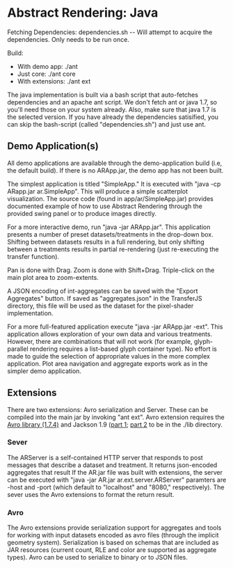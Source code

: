 Abstract Rendering: Java
======================

Fetching Dependencies:
dependencies.sh  -- Will attempt to acquire the dependencies. Only needs to be run once.

Build:
* With demo app: ./ant
* Just core: ./ant core
* With extensions: ./ant ext

The java implementation is built via a bash script that auto-fetches dependencies
and an apache ant script. We don't fetch ant or java 1.7, so you'll need those on your system
already.  Also, make sure that java 1.7 is the selected version.  If you have already
the dependencies satisified, you can skip the bash-script (called "dependencies.sh") and
just use ant. 



Demo Application(s)
-----------------

All demo applications are available through the demo-application build (i.e, the default build).
If there is no ARApp.jar, the demo app has not been built.


The simplest application is titled "SimpleApp." It is executed with
"java -cp ARapp.jar ar.SimpleApp".  This will produce a simple scatterplot visualization.
The source code (found in app/ar/SimpleApp.jar) provides documented example of how
to use Abstract Rendering through the provided swing panel or to produce images directly.

For a more interactive demo, run "java -jar ARApp.jar".
This application presents a number of preset datasets/treatments in the drop-down box.
Shifting between datasets results in a full rendering, but only shifting
between a treatments results in partial re-rendering (just 
re-executing the transfer function).

Pan is done with Drag.  Zoom is done with Shift+Drag.
Triple-click on the main plot area to zoom-extents.

A JSON encoding of int-aggregates can be saved with the 
"Export Aggregates" button. If saved as "aggregates.json" in 
the TransferJS directory, this file will be used as the 
dataset for the pixel-shader implementation.

For a more full-featured application execute "java -jar ARApp.jar -ext".
This application allows exploration of your own data and various treatments.
However, there are combinations that will not work (for example, glyph-parallel 
rendering requires a list-based glyph container type).  No effort is made to 
guide the selection of appropriate values in the more complex application.
Plot area navigation and aggregate exports work as in the simpler demo application.


Extensions
-----------

There are two extensions: Avro serialization and Server.
These can be compiled into the main jar by invoking "ant ext".
Avro extension requires the 
[Avro library (1.7.4)](http://mirror.metrocast.net/apache/avro/avro-1.7.4/java/avro-1.7.4.jar)
and Jackson 1.9 
([part 1](http://repo1.maven.org/maven2/org/codehaus/jackson/jackson-core-asl/1.9.12/jackson-core-asl-1.9.12.jar);
[part 2](http://repo1.maven.org/maven2/org/codehaus/jackson/jackson-mapper-asl/1.9.12/jackson-mapper-asl-1.9.12.jar) 
to be in the ./lib directory.

### Sever
The ARServer is a self-contained HTTP server that responds to post messages that describe
a dataset and treatment.  It returns json-encoded aggregates that result 
If the AR.jar file was built with extensions, the server can be executed with
"java -jar AR.jar ar.ext.server.ARServer" paramters are -host and -port 
(which default to "localhost" and "8080," respectively).  The sever uses the Avro extensions
to format the return result.

### Avro
The Avro extensions provide serialization support for aggregates and
tools for working with input datasets encoded as avro files (through the implicit geometry system).
Serialization is based on schemas that are included as JAR resources (current count, RLE and color
are supported as aggregate types). Avro can be used to serialize to binary or to JSON files.

